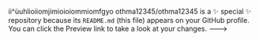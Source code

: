 ii^ùuhlioiiomjimioioiommiomfgyo
othma12345/othma12345 is a ✨ special ✨ repository because its `README.md` (this file) appears on your GitHub profile.
You can click the Preview link to take a look at your changes.
--->
